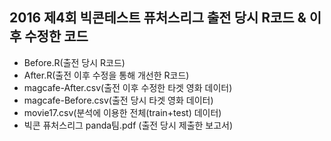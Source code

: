 ## 2016 제4회 빅콘테스트 퓨처스리그 출전 당시 R코드 &amp; 이후 수정한 코드<br>
- Before.R(출전 당시 R코드) <br>
- After.R(출전 이후 수정을 통해 개선한 R코드) <br>
- magcafe-After.csv(출전 이후 수정한 타겟 영화 데이터) <br>
- magcafe-Before.csv(출전 당시 타겟 영화 데이터) <br>
- movie17.csv(분석에 이용한 전체(train+test) 데이터)<br>
- 빅콘 퓨처스리그 panda팀.pdf (출전 당시 제출한 보고서) <br>
